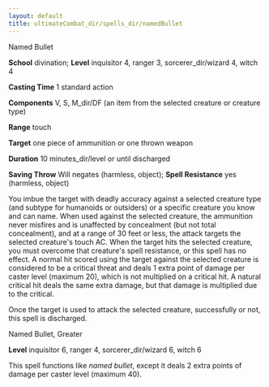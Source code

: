 ```yaml
---
layout: default
title: ultimateCombat_dir/spells_dir/namedBullet
---
```

Named Bullet

**School** divination; **Level** inquisitor 4, ranger 3, sorcerer_dir/wizard 4, witch 4

**Casting Time** 1 standard action

**Components** V, S, M_dir/DF (an item from the selected creature or creature type)

**Range** touch

**Target** one piece of ammunition or one thrown weapon

**Duration** 10 minutes_dir/level or until discharged

**Saving Throw** Will negates (harmless, object); **Spell Resistance** yes (harmless, object)

You imbue the target with deadly accuracy against a selected creature type (and subtype for humanoids or outsiders) or a specific creature you know and can name. When used against the selected creature, the ammunition never misfires and is unaffected by concealment (but not total concealment), and at a range of 30 feet or less, the attack targets the selected creature's touch AC. When the target hits the selected creature, you must overcome that creature's spell resistance, or this spell has no effect. A normal hit scored using the target against the selected creature is considered to be a critical threat and deals 1 extra point of damage per caster level (maximum 20), which is not multiplied on a critical hit. A natural critical hit deals the same extra damage, but that damage is multiplied due to the critical.

Once the target is used to attack the selected creature, successfully or not, this spell is discharged.

Named Bullet, Greater

**Level** inquisitor 6, ranger 4, sorcerer_dir/wizard 6, witch 6

This spell functions like _named bullet_, except it deals 2 extra points of damage per caster level (maximum 40).

